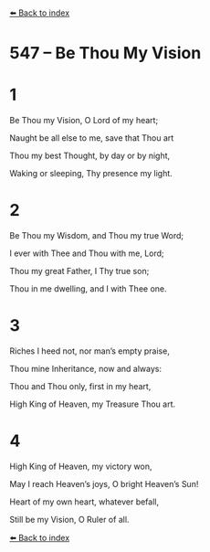 [⬅️ Back to index](../README.md)

# 547 – Be Thou My Vision





# 1

Be Thou my Vision, O Lord of my heart;

Naught be all else to me, save that Thou art

Thou my best Thought, by day or by night,

Waking or sleeping, Thy presence my light.



# 2

Be Thou my Wisdom, and Thou my true Word;

I ever with Thee and Thou with me, Lord;

Thou my great Father, I Thy true son;

Thou in me dwelling, and I with Thee one.



# 3

Riches I heed not, nor man’s empty praise,

Thou mine Inheritance, now and always:

Thou and Thou only, first in my heart,

High King of Heaven, my Treasure Thou art.



# 4

High King of Heaven, my victory won,

May I reach Heaven’s joys, O bright Heaven’s Sun!

Heart of my own heart, whatever befall,

Still be my Vision, O Ruler of all.

[⬅️ Back to index](../README.md)
